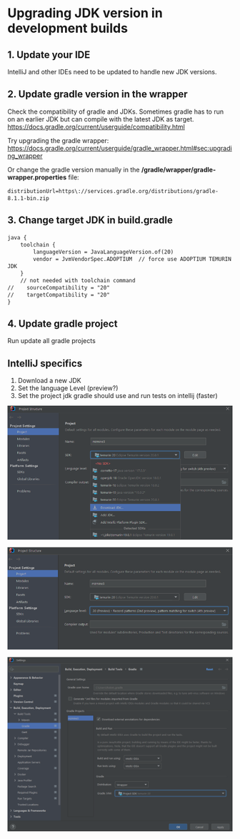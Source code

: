 # Upgrading JDK version in development builds

## 1. Update your IDE
IntelliJ and other IDEs need to be updated to handle new JDK versions.

## 2. Update gradle version in the wrapper
Check the compatibility of gradle and JDKs. Sometimes gradle has to run on an earlier JDK but can compile with the latest JDK as target.
https://docs.gradle.org/current/userguide/compatibility.html

Try upgrading the gradle wrapper:
https://docs.gradle.org/current/userguide/gradle_wrapper.html#sec:upgrading_wrapper

Or change the gradle version manually in the **/gradle/wrapper/gradle-wrapper.properties** file:
```
distributionUrl=https\://services.gradle.org/distributions/gradle-8.1.1-bin.zip
```

## 3. Change target JDK in **build.gradle**
```
java {
    toolchain {
        languageVersion = JavaLanguageVersion.of(20)
        vendor = JvmVendorSpec.ADOPTIUM  // force use ADOPTIUM TEMURIN JDK
    }
    // not needed with toolchain command
//    sourceCompatibility = "20"
//    targetCompatibility = "20"
}
```

## 4. Update gradle project
Run update all gradle projects


## IntelliJ specifics
1. Download a new JDK
2. Set the language Level (preview?)
3. Set the project jdk gradle should use and run tests on intellij (faster)

![Install JDK](../img/contribute/intellij_jdk_install.png)

![Select JDK](../img/contribute/intellij_jdk_select.png)

![Project JDK Gradle](../img/contribute/intellij_project_gradle.png)
